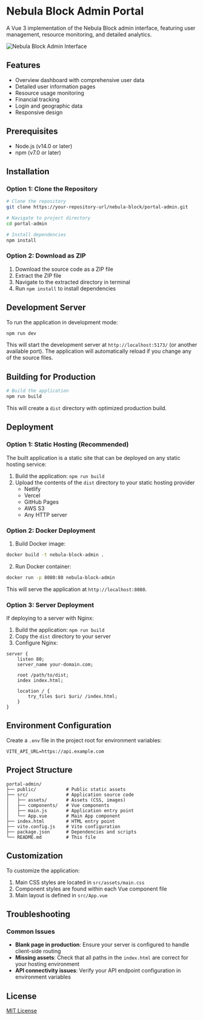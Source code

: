 # Nebula Block Admin Portal

A Vue 3 implementation of the Nebula Block admin interface, featuring user management, resource monitoring, and detailed analytics.

![Nebula Block Admin Interface](https://via.placeholder.com/800x400?text=Nebula+Block+Admin)

## Features

- Overview dashboard with comprehensive user data
- Detailed user information pages
- Resource usage monitoring
- Financial tracking
- Login and geographic data
- Responsive design

## Prerequisites

- Node.js (v14.0 or later)
- npm (v7.0 or later)

## Installation

### Option 1: Clone the Repository

```bash
# Clone the repository
git clone https://your-repository-url/nebula-block/portal-admin.git

# Navigate to project directory
cd portal-admin

# Install dependencies
npm install
```

### Option 2: Download as ZIP

1. Download the source code as a ZIP file
2. Extract the ZIP file
3. Navigate to the extracted directory in terminal
4. Run `npm install` to install dependencies

## Development Server

To run the application in development mode:

```bash
npm run dev
```

This will start the development server at `http://localhost:5173/` (or another available port). The application will automatically reload if you change any of the source files.

## Building for Production

```bash
# Build the application
npm run build
```

This will create a `dist` directory with optimized production build.

## Deployment

### Option 1: Static Hosting (Recommended)

The built application is a static site that can be deployed on any static hosting service:

1. Build the application: `npm run build`
2. Upload the contents of the `dist` directory to your static hosting provider
   - Netlify
   - Vercel
   - GitHub Pages
   - AWS S3
   - Any HTTP server

### Option 2: Docker Deployment

1. Build Docker image:

```bash
docker build -t nebula-block-admin .
```

2. Run Docker container:

```bash
docker run -p 8080:80 nebula-block-admin
```

This will serve the application at `http://localhost:8080`.

### Option 3: Server Deployment

If deploying to a server with Nginx:

1. Build the application: `npm run build`
2. Copy the `dist` directory to your server
3. Configure Nginx:

```nginx
server {
    listen 80;
    server_name your-domain.com;

    root /path/to/dist;
    index index.html;

    location / {
        try_files $uri $uri/ /index.html;
    }
}
```

## Environment Configuration

Create a `.env` file in the project root for environment variables:

```
VITE_API_URL=https://api.example.com
```

## Project Structure

```
portal-admin/
├── public/           # Public static assets
├── src/              # Application source code
│   ├── assets/       # Assets (CSS, images)
│   ├── components/   # Vue components
│   ├── main.js       # Application entry point
│   └── App.vue       # Main App component
├── index.html        # HTML entry point
├── vite.config.js    # Vite configuration
├── package.json      # Dependencies and scripts
└── README.md         # This file
```

## Customization

To customize the application:

1. Main CSS styles are located in `src/assets/main.css`
2. Component styles are found within each Vue component file
3. Main layout is defined in `src/App.vue`

## Troubleshooting

### Common Issues

- **Blank page in production**: Ensure your server is configured to handle client-side routing
- **Missing assets**: Check that all paths in the `index.html` are correct for your hosting environment
- **API connectivity issues**: Verify your API endpoint configuration in environment variables

## License

[MIT License](LICENSE) 